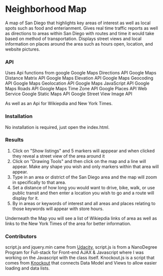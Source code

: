 # Neighborhood Map

A map of San Diego that highlights key areas of interest as well as local spots such as food and enterianment. Gives real time traffic reports as well as directions to areas within San Diego with routes and time it would take based on method of transportation. Displays street views and local information on places around the area such as hours open, location, and website pictures.


### API

Uses Api functions from google
    Google Maps Directions API
    Google Maps Distance Matrix API
    Google Maps Elevation API
    Google Maps Geocoding API
    Google Maps Geolocation API
    Google Maps JavaScript API
    Google Maps Roads API
    Google Maps Time Zone API
    Google Places API Web Service
    Google Static Maps API
    Google Street View Image API
 
 As well as an Api for Wikiepdia and New York Times.


### Installation

No installation is required, just open the index.html.

### Results

1. Click on "Show listings" and 5 markers will apppear and when clicked they reveal a street view of the area around it
2. Click on "Drawing Tools" and then click on the map and a line will appear. Make any shape you wish and only markers within that area will appear.
3. Type in an area or district of the San Diego area and the map will zoom in specifically to that area.
4. Set a distance of how long you would want to drive, bike, walk, or use public transit and then enter a location you wish to go and a route will display for it.
5. By in areas or keywords of interest and all areas and places relating to those keywords will appear with store hours.

Underneath the Map you will see a list of Wikiepdia links of area as well as links to the New York Times of the area for better information.

### Contributors
script.js and jquery.min came from [Udacity](https://www.udacity.com), script.js is from a NanoDegree Program for Full-stack for Front-end AJAX & Javascript where I was working on the Javascript with the class itself.
Knockout.js is a script that comes from [Knockout](http://knockoutjs.com/) that connects Data Model and Views to allow easier loading and data lists.
